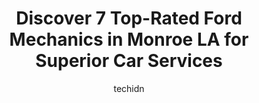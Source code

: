 ---
layout: ampstory
image: https://images.unsplash.com/photo-1617498115469-2a7ee098a575?ixlib=rb-4.0.3&ixid=MnwxMjA3fDB8MHxwaG90by1wYWdlfHx8fGVufDB8fHx8&auto=format&fit=crop&w=640&h=853&q=80
author: techidn
featured: false
description: Trust your vehicles maintenance and repairs to the 7 best Ford Mechanic in Monroe LA, USA. With their extensive experience, cutting-edge technology, and commitment to customer satisfaction,
title: Discover 7 Top-Rated Ford Mechanics in Monroe LA for Superior Car Services
cover:
   title: Discover 7 Top-Rated Ford Mechanics in Monroe LA for Superior Car Services
   subtitle: Rickpate
   background: https://images.unsplash.com/photo-1617498115469-2a7ee098a575?ixlib=rb-4.0.3&ixid=MnwxMjA3fDB8MHxwaG90by1wYWdlfHx8fGVufDB8fHx8&auto=format&fit=crop&w=640&h=853&q=80

pages: 
 - layout: thirds
   top: <h1>#1 Burls Auto Service</h1>
   bottom: "<p>We took our car to fix A/C at this shop like 4 weeks ago. They charge us 1056 dollars but  when I went to pay, he told me to pay 960 cash. I took the car and after 3 days</p>"
   background: https://www.knot35.com/toplist/wp-content/uploads/2023/06/best-ford-mechanic-1-in-monroe-la-1685834034.png
   backgroundblur: true
 - layout: thirds
   top: <h1>#2 Campus Auto</h1>
   bottom: "<p>3510 Desiard Street, Monroe, LA 71203, United States</p>"
   background: https://www.knot35.com/toplist/wp-content/uploads/2023/06/best-ford-mechanic-2-in-monroe-la-1685834034.png
   cta:
      link: https://www.knot35.com/toplist/discover-7-top-rated-ford-mechanics-in-monroe-la-for-superior-car-services/
      text: Discover 7 Top-Rated Ford Mechanics in Monroe LA for Superior Car Services
 - layout: thirds
   top: <h1>#3 McJunkins Automotive</h1>
   bottom: "<p>3103 Breard St, Monroe, LA 71201, United States</p>"
   background: https://www.knot35.com/toplist/wp-content/uploads/2023/06/best-ford-mechanic-3-in-monroe-la-1685834035.jpeg
   cta:
      link: https://www.knot35.com/toplist/discover-7-top-rated-ford-mechanics-in-monroe-la-for-superior-car-services/
      text: Discover 7 Top-Rated Ford Mechanics in Monroe LA for Superior Car Services
 - layout: thirds
   top: <h1>#4 Collegetown Imports</h1>
   bottom: "<p>112 Hill St, Monroe, LA 71203, United States</p>"
   background: https://images.unsplash.com/photo-1533735380053-eb8d0759b24a?ixlib=rb-4.0.3&ixid=MnwxMjA3fDB8MHxwaG90by1wYWdlfHx8fGVufDB8fHx8&auto=format&fit=crop&w=640&h=853&q=80
   cta:
      link: https://www.knot35.com/toplist/discover-7-top-rated-ford-mechanics-in-monroe-la-for-superior-car-services/
      text: Discover 7 Top-Rated Ford Mechanics in Monroe LA for Superior Car Services
 - layout: thirds
   top: <h1>#5 Sheltons Automotive</h1>
   bottom: "<p>2827 Breard St, Monroe, LA 71201, United States</p>"
   background: https://images.unsplash.com/photo-1527066579998-dbbae57f45ce?ixlib=rb-4.0.3&ixid=MnwxMjA3fDB8MHxwaG90by1wYWdlfHx8fGVufDB8fHx8&auto=format&fit=crop&w=640&h=853&q=80
   cta:
      link: https://www.knot35.com/toplist/discover-7-top-rated-ford-mechanics-in-monroe-la-for-superior-car-services/
      text: Discover 7 Top-Rated Ford Mechanics in Monroe LA for Superior Car Services
 - layout: thirds
   top: <h1>#6 Scott Nettles Automotive, Inc</h1>
   bottom: "<p>2835 Breard St, Monroe, LA 71201, United States</p>"
   background: https://images.unsplash.com/photo-1608411404720-c8f0417bcdba?ixlib=rb-4.0.3&ixid=MnwxMjA3fDB8MHxwaG90by1wYWdlfHx8fGVufDB8fHx8&auto=format&fit=crop&w=640&h=853&q=80
   cta:
      link: https://www.knot35.com/toplist/discover-7-top-rated-ford-mechanics-in-monroe-la-for-superior-car-services/
      text: Discover 7 Top-Rated Ford Mechanics in Monroe LA for Superior Car Services
 - layout: thirds
   top: <h1>#7 Lee Edwards Mazda Service Department</h1>
   bottom: "<p>2218 Louisville Ave, Monroe, LA 71201, United States</p>"
   background: https://images.unsplash.com/photo-1632260260864-caf7fde5ec36?ixlib=rb-4.0.3&ixid=MnwxMjA3fDB8MHxwaG90by1wYWdlfHx8fGVufDB8fHx8&auto=format&fit=crop&w=640&h=853&q=80
   cta:
      link: https://www.knot35.com/toplist/discover-7-top-rated-ford-mechanics-in-monroe-la-for-superior-car-services/
      text: Discover 7 Top-Rated Ford Mechanics in Monroe LA for Superior Car Services
 - layout: thirds
   middle: Continue reading...
   background: https://images.unsplash.com/photo-1484589065579-248aad0d8b13?ixlib=rb-4.0.3&ixid=MnwxMjA3fDB8MHxwaG90by1wYWdlfHx8fGVufDB8fHx8&auto=format&fit=crop&w=640&h=853&q=80
   cta:
      link: https://www.knot35.com/toplist/discover-7-top-rated-ford-mechanics-in-monroe-la-for-superior-car-services/
      text: Discover 7 Top-Rated Ford Mechanics in Monroe LA for Superior Car Services
      
---